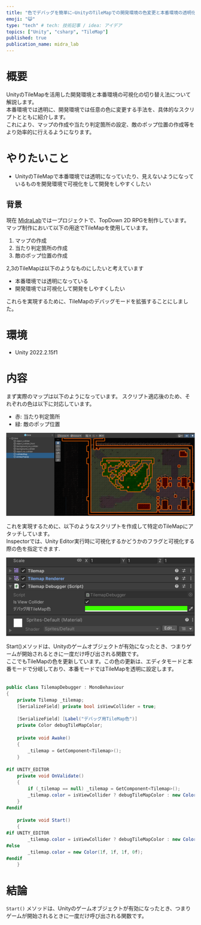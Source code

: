```yaml
---
title: "色でデバッグを簡単に―UnityのTileMapでの開発環境の色変更と本番環境の透明化"
emoji: "😺"
type: "tech" # tech: 技術記事 / idea: アイデア
topics: ["Unity", "csharp", "TileMap"]
published: true
publication_name: midra_lab
---
```


# 概要

UnityのTileMapを活用した開発環境と本番環境の可視化の切り替え法について解説します。  
本番環境では透明に、開発環境では任意の色に変更する手法を、具体的なスクリプトとともに紹介します。   
これにより、マップの作成や当たり判定箇所の設定、敵のポップ位置の作成等をより効率的に行えるようになります。

# やりたいこと

* UnityのTileMapで本番環境では透明になっていたり、見えないようになっているものを開発環境で可視化をして開発をしやすくしたい

## 背景

現在 [MidraLab](https://twitter.com/midra_lab)では一プロジェクトで、TopDown 2D RPGを制作しています。  
マップ制作において以下の用途でTileMapを使用しています。

1. マップの作成
2. 当たり判定箇所の作成
3. 敵のポップ位置の作成

2,3のTileMapは以下のようなものにしたいと考えています

* 本番環境では透明になっている
* 開発環境では可視化して開発をしやすくしたい

これらを実現するために、TileMapのデバッグモードを拡張することにしました。

# 環境

* Unity 2022.2.15f1

# 内容

まず実際のマップは以下のようになっています。
スクリプト適応後のため、それぞれの色は以下に対応しています。

* 赤: 当たり判定箇所
* 緑: 敵のポップ位置

![](/images/0059d341a68585/Map1.png)

これを実現するために、以下のようなスクリプトを作成して特定のTileMapにアタッチしています。  
Inspectorでは、Unity Editor実行時に可視化するかどうかのフラグと可視化する際の色を指定できます.

![](/images/0059d341a68585/DebugInspector.png)

Start()メソッドは、Unityのゲームオブジェクトが有効になったとき、つまりゲームが開始されるときに一度だけ呼び出される関数です。  
ここでもTileMapの色を更新しています。この色の更新は、エディタモードと本番モードで分岐しており、本番モードではTileMapを透明に設定します。

```cs

public class TilemapDebugger : MonoBehaviour
{
    private Tilemap _tilemap;
    [SerializeField] private bool isViewCollider = true;

    [SerializeField] [Label("デバッグ用TileMap色")]
    private Color debugTileMapColor;

    private void Awake()
    {
        _tilemap = GetComponent<Tilemap>();
    }

#if UNITY_EDITOR
    private void OnValidate()
    {
        if (_tilemap == null) _tilemap = GetComponent<Tilemap>();
        _tilemap.color = isViewCollider ? debugTileMapColor : new Color(1f, 1f, 1f, 0f);
    }
#endif

    private void Start()
    {
#if UNITY_EDITOR
        _tilemap.color = isViewCollider ? debugTileMapColor : new Color(1f, 1f, 1f, 0f);
#else
        _tilemap.color = new Color(1f, 1f, 1f, 0f);
#endif
    }
```

# 結論

`Start()` メソッドは、Unityのゲームオブジェクトが有効になったとき、つまりゲームが開始されるときに一度だけ呼び出される関数です。  
